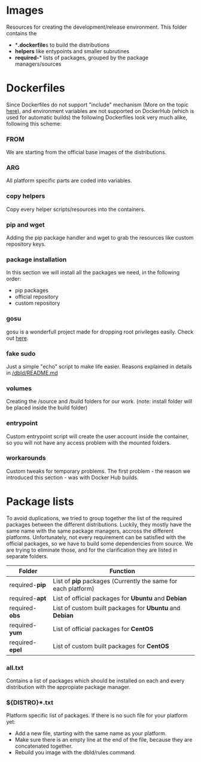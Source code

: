 # Images
Resources for creating the development/release environment. This folder contains the
 - ***.dockerfile**s to build the distributions
 - **helpers** like entypoints and smaller subrutines
 - **required-*** lists of packages, grouped by the package managers/sources

# Dockerfiles
Since Dockerfiles do not support "include" mechanism (More on the topic [here](https://github.com/moby/moby/issues/735)), and environment variables are not supported on DockerHub (which is used for automatic builds) the following Dockerfiles look very much alike, following this scheme:

### FROM
We are starting from the official base images of the distributions.

### ARG
All platform specific parts are coded into variables.

### copy helpers
Copy every helper scripts/resources into the containers.

### pip and wget
Adding the pip package handler and wget to grab the resources like custom repository keys.

### package installation
In this section we will install all the packages we need, in the following order:
 - pip packages
 - official repository
 - custom repository

### gosu
gosu is a wonderfull project made for dropping root privileges easily. Check out [here](https://github.com/tianon/gosu).

### fake sudo
Just a simple "echo" script to make life easier. Reasons explained in details in [/dbld/README.md](/dbld/README.md)

### volumes
Creating the /source and /build folders for our work. (note: install folder will be placed inside the build folder)

### entrypoint
Custom entrypoint script will create the user account inside the container, so you will not have any access problem with the mounted folders.

### workarounds
Custom tweaks for temporary problems. The first problem - the reason we introduced this section - was with Docker Hub builds.


# Package lists
To avoid duplications, we tried to group together the list of the required packages between the different distributions. Luckily, they mostly have the same name with the same package managers, accross the different platforms.
Unfortunately, not every requirement can be satisfied with the official packages, so we have to build some dependencies from source. We are trying to eliminate those, and for the clarification they are listed in separate folders.

| Folder            | Function |
| ----------------- | -------- |
| required-**pip**  | List of **pip** packages (Currently the same for each platform) |
| required-**apt**  | List of official packages for **Ubuntu** and **Debian** |
| required-**obs**  | List of custom built packages for **Ubuntu** and **Debian** |
| required-**yum**  | List of official packages for **CentOS** |
| required-**epel** | List of custom built packages for **CentOS** |

### all.txt
Contains a list of packages which should be installed on each and every distribution with the appropiate package manager.

### ${DISTRO}*.txt
Platform specific list of packages. If there is no such file for your platform yet:
 - Add a new file, starting with the same name as your platform.
 - Make sure there is an empty line at the end of the file, because they are concatenated together.
 - Rebuild you image with the dbld/rules command.
